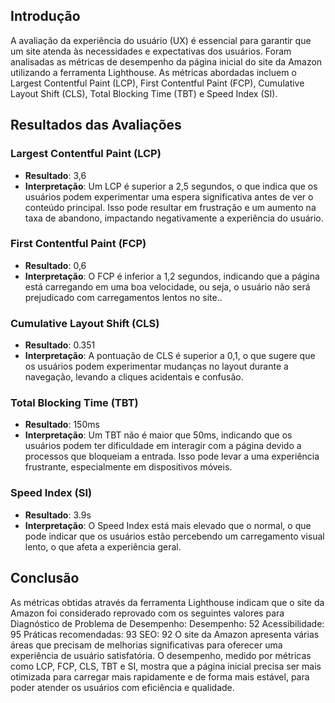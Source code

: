 ## Introdução
A avaliação da experiência do usuário (UX) é essencial para garantir que um site atenda às necessidades e expectativas dos usuários. Foram analisadas as métricas de desempenho da página inicial do site da Amazon utilizando a ferramenta Lighthouse. As métricas abordadas incluem o Largest Contentful Paint (LCP), First Contentful Paint (FCP), Cumulative Layout Shift (CLS), Total Blocking Time (TBT) e Speed Index (SI). 

## Resultados das Avaliações

### Largest Contentful Paint (LCP)
- **Resultado**: 3,6 
- **Interpretação**: Um LCP é superior a 2,5 segundos, o que indica que os usuários podem experimentar uma espera significativa antes de ver o conteúdo principal. Isso pode resultar em frustração e um aumento na taxa de abandono, impactando negativamente a experiência do usuário.

### First Contentful Paint (FCP)
- **Resultado**: 0,6 
- **Interpretação**: O FCP é inferior a 1,2 segundos, indicando que a página está carregando em uma boa velocidade, ou seja, o usuário não será prejudicado com carregamentos lentos no site..

### Cumulative Layout Shift (CLS)
- **Resultado**: 0.351
- **Interpretação**: A pontuação de CLS é superior a 0,1, o que sugere que os usuários podem experimentar mudanças no layout durante a navegação, levando a cliques acidentais e confusão.

### Total Blocking Time (TBT)
- **Resultado**: 150ms
- **Interpretação**: Um TBT não é maior que 50ms, indicando que os usuários podem ter dificuldade em interagir com a página devido a processos que bloqueiam a entrada. Isso pode levar a uma experiência frustrante, especialmente em dispositivos móveis.

### Speed Index (SI)
- **Resultado**: 3.9s
- **Interpretação**: O Speed Index está mais elevado que o normal, o que pode indicar que os usuários estão percebendo um carregamento visual lento, o que afeta a experiência geral.
## Conclusão
As métricas obtidas através da ferramenta Lighthouse indicam que o site da Amazon foi considerado reprovado com os seguintes valores para Diagnóstico de Problema de Desempenho: 
Desempenho: 52
Acessibilidade: 95
Práticas recomendadas: 93
SEO: 92
O site da Amazon apresenta várias áreas que precisam de melhorias significativas para oferecer uma experiência de usuário satisfatória. O desempenho, medido por métricas como LCP, FCP, CLS, TBT e SI, mostra que a página inicial precisa ser mais otimizada para carregar mais rapidamente e de forma mais estável, para poder atender os usuários com eficiência e qualidade.
